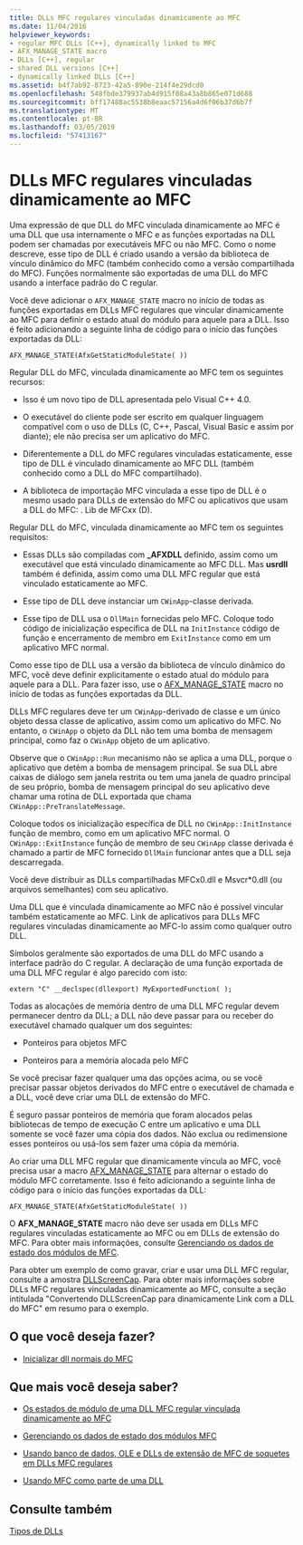 ```yaml
---
title: DLLs MFC regulares vinculadas dinamicamente ao MFC
ms.date: 11/04/2016
helpviewer_keywords:
- regular MFC DLLs [C++], dynamically linked to MFC
- AFX_MANAGE_STATE macro
- DLLs [C++], regular
- shared DLL versions [C++]
- dynamically linked DLLs [C++]
ms.assetid: b4f7ab92-8723-42a5-890e-214f4e29dcd0
ms.openlocfilehash: 548fbde379937ab4d915f08a43a8b865e071d688
ms.sourcegitcommit: bff17488ac5538b8eaac57156a4d6f06b37d6b7f
ms.translationtype: MT
ms.contentlocale: pt-BR
ms.lasthandoff: 03/05/2019
ms.locfileid: "57413167"
---
```

# <a name="regular-mfc-dlls-dynamically-linked-to-mfc"></a>DLLs MFC regulares vinculadas dinamicamente ao MFC

Uma expressão de que DLL do MFC vinculada dinamicamente ao MFC é uma DLL que usa internamente o MFC e as funções exportadas na DLL podem ser chamadas por executáveis MFC ou não MFC. Como o nome descreve, esse tipo de DLL é criado usando a versão da biblioteca de vínculo dinâmico do MFC (também conhecido como a versão compartilhada do MFC). Funções normalmente são exportadas de uma DLL do MFC usando a interface padrão do C regular.

Você deve adicionar o `AFX_MANAGE_STATE` macro no início de todas as funções exportadas em DLLs MFC regulares que vincular dinamicamente ao MFC para definir o estado atual do módulo para aquele para a DLL. Isso é feito adicionando a seguinte linha de código para o início das funções exportadas da DLL:

```
AFX_MANAGE_STATE(AfxGetStaticModuleState( ))
```

Regular DLL do MFC, vinculada dinamicamente ao MFC tem os seguintes recursos:

- Isso é um novo tipo de DLL apresentada pelo Visual C++ 4.0.

- O executável do cliente pode ser escrito em qualquer linguagem compatível com o uso de DLLs (C, C++, Pascal, Visual Basic e assim por diante); ele não precisa ser um aplicativo do MFC.

- Diferentemente a DLL do MFC regulares vinculadas estaticamente, esse tipo de DLL é vinculado dinamicamente ao MFC DLL (também conhecido como a DLL do MFC compartilhado).

- A biblioteca de importação MFC vinculada a esse tipo de DLL é o mesmo usado para DLLs de extensão do MFC ou aplicativos que usam a DLL do MFC: . Lib de MFCxx (D).

Regular DLL do MFC, vinculada dinamicamente ao MFC tem os seguintes requisitos:

- Essas DLLs são compiladas com **_AFXDLL** definido, assim como um executável que está vinculado dinamicamente ao MFC DLL. Mas **usrdll** também é definida, assim como uma DLL MFC regular que está vinculado estaticamente ao MFC.

- Esse tipo de DLL deve instanciar um `CWinApp`-classe derivada.

- Esse tipo de DLL usa o `DllMain` fornecidas pelo MFC. Coloque todo código de inicialização específica de DLL na `InitInstance` código de função e encerramento de membro em `ExitInstance` como em um aplicativo MFC normal.

Como esse tipo de DLL usa a versão da biblioteca de vínculo dinâmico do MFC, você deve definir explicitamente o estado atual do módulo para aquele para a DLL. Para fazer isso, use o [AFX_MANAGE_STATE](../mfc/reference/extension-dll-macros.md#afx_manage_state) macro no início de todas as funções exportadas da DLL.

DLLs MFC regulares deve ter um `CWinApp`-derivado de classe e um único objeto dessa classe de aplicativo, assim como um aplicativo do MFC. No entanto, o `CWinApp` o objeto da DLL não tem uma bomba de mensagem principal, como faz o `CWinApp` objeto de um aplicativo.

Observe que o `CWinApp::Run` mecanismo não se aplica a uma DLL, porque o aplicativo que detém a bomba de mensagem principal. Se sua DLL abre caixas de diálogo sem janela restrita ou tem uma janela de quadro principal de seu próprio, bomba de mensagem principal do seu aplicativo deve chamar uma rotina de DLL exportada que chama `CWinApp::PreTranslateMessage`.

Coloque todos os inicialização específica de DLL no `CWinApp::InitInstance` função de membro, como em um aplicativo MFC normal. O `CWinApp::ExitInstance` função de membro de seu `CWinApp` classe derivada é chamado a partir de MFC fornecido `DllMain` funcionar antes que a DLL seja descarregada.

Você deve distribuir as DLLs compartilhadas MFCx0.dll e Msvcr*0.dll (ou arquivos semelhantes) com seu aplicativo.

Uma DLL que é vinculada dinamicamente ao MFC não é possível vincular também estaticamente ao MFC. Link de aplicativos para DLLs MFC regulares vinculadas dinamicamente ao MFC-lo assim como qualquer outro DLL.

Símbolos geralmente são exportados de uma DLL do MFC usando a interface padrão do C regular. A declaração de uma função exportada de uma DLL MFC regular é algo parecido com isto:

```
extern "C" __declspec(dllexport) MyExportedFunction( );
```

Todas as alocações de memória dentro de uma DLL MFC regular devem permanecer dentro da DLL; a DLL não deve passar para ou receber do executável chamado qualquer um dos seguintes:

- Ponteiros para objetos MFC

- Ponteiros para a memória alocada pelo MFC

Se você precisar fazer qualquer uma das opções acima, ou se você precisar passar objetos derivados do MFC entre o executável de chamada e a DLL, você deve criar uma DLL de extensão do MFC.

É seguro passar ponteiros de memória que foram alocados pelas bibliotecas de tempo de execução C entre um aplicativo e uma DLL somente se você fazer uma cópia dos dados. Não exclua ou redimensione esses ponteiros ou usá-los sem fazer uma cópia da memória.

Ao criar uma DLL MFC regular que dinamicamente vincula ao MFC, você precisa usar a macro [AFX_MANAGE_STATE](../mfc/reference/extension-dll-macros.md#afx_manage_state) para alternar o estado do módulo MFC corretamente. Isso é feito adicionando a seguinte linha de código para o início das funções exportadas da DLL:

```
AFX_MANAGE_STATE(AfxGetStaticModuleState( ))
```

O **AFX_MANAGE_STATE** macro não deve ser usada em DLLs MFC regulares vinculadas estaticamente ao MFC ou em DLLs de extensão do MFC. Para obter mais informações, consulte [Gerenciando os dados de estado dos módulos de MFC](../mfc/managing-the-state-data-of-mfc-modules.md).

Para obter um exemplo de como gravar, criar e usar uma DLL MFC regular, consulte a amostra [DLLScreenCap](https://github.com/Microsoft/VCSamples/tree/master/VC2010Samples/MFC/advanced/DllScreenCap). Para obter mais informações sobre DLLs MFC regulares vinculadas dinamicamente ao MFC, consulte a seção intitulada "Convertendo DLLScreenCap para dinamicamente Link com a DLL do MFC" em resumo para o exemplo.

## <a name="what-do-you-want-to-do"></a>O que você deseja fazer?

- [Inicializar dll normais do MFC](../build/run-time-library-behavior.md#initializing-regular-dlls)

## <a name="what-do-you-want-to-know-more-about"></a>Que mais você deseja saber?

- [Os estados de módulo de uma DLL MFC regular vinculada dinamicamente ao MFC](../build/module-states-of-a-regular-dll-dynamically-linked-to-mfc.md)

- [Gerenciando os dados de estado dos módulos MFC](../mfc/managing-the-state-data-of-mfc-modules.md)

- [Usando banco de dados, OLE e DLLs de extensão de MFC de soquetes em DLLs MFC regulares](../build/using-database-ole-and-sockets-extension-dlls-in-regular-dlls.md)

- [Usando MFC como parte de uma DLL](../mfc/tn011-using-mfc-as-part-of-a-dll.md)

## <a name="see-also"></a>Consulte também

[Tipos de DLLs](../build/kinds-of-dlls.md)
